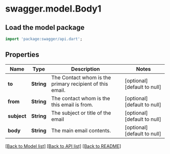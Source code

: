 # swagger.model.Body1

## Load the model package
```dart
import 'package:swagger/api.dart';
```

## Properties
Name | Type | Description | Notes
------------ | ------------- | ------------- | -------------
**to** | **String** | The Contact whom is the primary recipient of this email. | [optional] [default to null]
**from** | **String** | The contact whom is the this email is from. | [optional] [default to null]
**subject** | **String** | The subject or title of the email | [optional] [default to null]
**body** | **String** | The main email contents. | [optional] [default to null]

[[Back to Model list]](../README.md#documentation-for-models) [[Back to API list]](../README.md#documentation-for-api-endpoints) [[Back to README]](../README.md)

